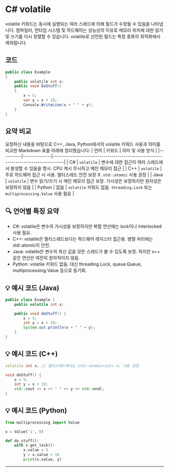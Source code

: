 
# C# volatile
volatile 키워드는 동시에 실행되는 여러 스레드에 의해 필드가 수정될 수 있음을 나타냅니다. 
컴파일러, 런타임 시스템 및 하드웨어는 성능상의 이유로 메모리 위치에 대한 읽기 및 쓰기를 다시 정렬할 수 있습니다. 
volatile로 선언된 필드는 특정 종류의 최적화에서 제외됩니다.

## 코드
```csharp
public class Example
{
    public volatile int x;
    public void DoStuff()
    {
        x = 5;
        var y = x + 10;
        Console.WriteLine(x + " " + y);
    }
}

```

## 요약 비교

요청하신 내용을 바탕으로 C++, Java, Python에서의 volatile 키워드 사용과 의미를 비교한 Markdown 표를 아래에 정리했습니다:
| 언어     | 키워드       | 의미 및 사용 방식                                                                 |
|----------|--------------|-----------------------------------------------------------------------------------|
| C#       | `volatile`   | 변수에 대한 접근이 여러 스레드에서 발생할 수 있음을 명시. CPU 캐시 무시하고 메인 메모리 접근 |
| C++      | `volatile`   | 주로 하드웨어 접근 시 사용. 멀티스레드 안전 보장 X. `std::atomic` 사용 권장         |
| Java     | `volatile`   | 변수 읽기/쓰기 시 메인 메모리 접근 보장. 가시성은 보장하지만 원자성은 보장하지 않음 |
| Python   | 없음         | `volatile` 키워드 없음. `threading.Lock` 또는 `multiprocessing.Value` 사용 필요     |



## 🔍 언어별 특징 요약
- C#: volatile은 변수의 가시성을 보장하지만 복합 연산에는 lock이나 Interlocked 사용 필요.
- C++: volatile은 멀티스레드보다는 하드웨어 레지스터 접근용. 병렬 처리에는 std::atomic이 안전.
- Java: volatile은 변수의 최신 값을 모든 스레드가 볼 수 있도록 보장. 하지만 x++ 같은 연산은 여전히 원자적이지 않음.
- Python: volatile 키워드 없음. 대신 threading.Lock, queue.Queue, multiprocessing.Value 등으로 동기화.

## 💡 예시 코드 (Java)
```java
public class Example {
    public volatile int x;

    public void doStuff() {
        x = 5;
        int y = x + 10;
        System.out.println(x + " " + y);
    }
}
```

## 💡 예시 코드 (C++)
```cpp
volatile int x; // 멀티스레드에서는 std::atomic<int> x; 사용 권장

void doStuff() {
    x = 5;
    int y = x + 10;
    std::cout << x << " " << y << std::endl;
}
```

## 💡 예시 코드 (Python)
```python
from multiprocessing import Value

x = Value('i', 0)

def do_stuff():
    with x.get_lock():
        x.value = 5
        y = x.value + 10
        print(x.value, y)

```
---



